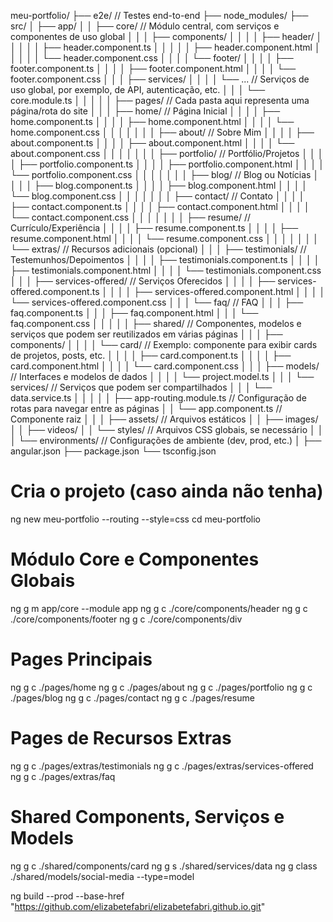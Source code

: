 meu-portfolio/
├── e2e/                       // Testes end-to-end
├── node_modules/
├── src/
│   ├── app/
│   │   ├── core/              // Módulo central, com serviços e componentes de uso global
│   │   │   ├── components/
│   │   │   │   ├── header/
│   │   │   │   │   ├── header.component.ts
│   │   │   │   │   ├── header.component.html
│   │   │   │   │   └── header.component.css
│   │   │   │   └── footer/
│   │   │   │       ├── footer.component.ts
│   │   │   │       ├── footer.component.html
│   │   │   │       └── footer.component.css
│   │   │   ├── services/
│   │   │   │   └── ...       // Serviços de uso global, por exemplo, de API, autenticação, etc.
│   │   │   └── core.module.ts
│   │   │
│   │   ├── pages/             // Cada pasta aqui representa uma página/rota do site
│   │   │   ├── home/          // Página Inicial
│   │   │   │   ├── home.component.ts
│   │   │   │   ├── home.component.html
│   │   │   │   └── home.component.css
│   │   │   │
│   │   │   ├── about/         // Sobre Mim
│   │   │   │   ├── about.component.ts
│   │   │   │   ├── about.component.html
│   │   │   │   └── about.component.css
│   │   │   │
│   │   │   ├── portfolio/     // Portfólio/Projetos
│   │   │   │   ├── portfolio.component.ts
│   │   │   │   ├── portfolio.component.html
│   │   │   │   └── portfolio.component.css
│   │   │   │
│   │   │   ├── blog/          // Blog ou Notícias
│   │   │   │   ├── blog.component.ts
│   │   │   │   ├── blog.component.html
│   │   │   │   └── blog.component.css
│   │   │   │
│   │   │   ├── contact/       // Contato
│   │   │   │   ├── contact.component.ts
│   │   │   │   ├── contact.component.html
│   │   │   │   └── contact.component.css
│   │   │   │
│   │   │   ├── resume/        // Currículo/Experiência
│   │   │   │   ├── resume.component.ts
│   │   │   │   ├── resume.component.html
│   │   │   │   └── resume.component.css
│   │   │   │
│   │   │   └── extras/        // Recursos adicionais (opcional)
│   │   │       ├── testimonials/  // Testemunhos/Depoimentos
│   │   │       │   ├── testimonials.component.ts
│   │   │       │   ├── testimonials.component.html
│   │   │       │   └── testimonials.component.css
│   │   │       ├── services-offered/  // Serviços Oferecidos
│   │   │       │   ├── services-offered.component.ts
│   │   │       │   ├── services-offered.component.html
│   │   │       │   └── services-offered.component.css
│   │   │       └── faq/       // FAQ
│   │   │           ├── faq.component.ts
│   │   │           ├── faq.component.html
│   │   │           └── faq.component.css
│   │   │
│   │   ├── shared/            // Componentes, modelos e serviços que podem ser reutilizados em várias páginas
│   │   │   ├── components/
│   │   │   │   └── card/      // Exemplo: componente para exibir cards de projetos, posts, etc.
│   │   │   │       ├── card.component.ts
│   │   │   │       ├── card.component.html
│   │   │   │       └── card.component.css
│   │   │   ├── models/        // Interfaces e modelos de dados
│   │   │   │   └── project.model.ts
│   │   │   └── services/      // Serviços que podem ser compartilhados
│   │   │       └── data.service.ts
│   │   │
│   │   ├── app-routing.module.ts  // Configuração de rotas para navegar entre as páginas
│   │   └── app.component.ts         // Componente raiz
│   │
│   ├── assets/                // Arquivos estáticos
│   │   ├── images/
│   │   ├── videos/
│   │   └── styles/            // Arquivos CSS globais, se necessário
│   │
│   └── environments/          // Configurações de ambiente (dev, prod, etc.)
│
├── angular.json
├── package.json
└── tsconfig.json

# Cria o projeto (caso ainda não tenha)
ng new meu-portfolio --routing --style=css
cd meu-portfolio

# Módulo Core e Componentes Globais
ng g m app/core --module app
ng g c ./core/components/header
ng g c ./core/components/footer
ng g c ./core/components/div

# Pages Principais
ng g c ./pages/home
ng g c ./pages/about
ng g c ./pages/portfolio
ng g c ./pages/blog
ng g c ./pages/contact
ng g c ./pages/resume

# Pages de Recursos Extras
ng g c ./pages/extras/testimonials
ng g c ./pages/extras/services-offered
ng g c ./pages/extras/faq

# Shared Components, Serviços e Models
ng g c ./shared/components/card
ng g s ./shared/services/data
ng g class ./shared/models/social-media --type=model

ng build --prod --base-href "https://github.com/elizabetefabri/elizabetefabri.github.io.git"
